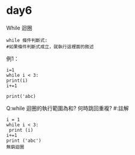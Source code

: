 # day6
 While 迴圈
```
while 條件判斷式:
#如果條件判斷式成立，就執行這裡面的敘述
```
例1：
```
i=1
while i < 3:
print(i)
i+=1

print('abc)
```
Q:while 迴圈的執行範圍為和? 何時跳回重複?
#:註解
```
i = 1
while i < 3:
 print (i)
i+=1
print ('abc')
無窮迴圈
```

